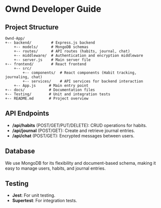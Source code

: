 # Ownd Developer Guide

## Project Structure
```
Ownd-App/
+-- backend/         # Express.js backend
    +-- models/      # MongoDB schemas
    +-- routes/      # API routes (habits, journal, chat)
    +-- middleware/  # Authentication and encryption middleware
    +-- server.js    # Main server file
+-- frontend/        # React frontend
    +-- src/
        +-- components/  # React components (Habit tracking, journaling, chat)
        +-- services/    # API services for backend interaction
    +-- App.js      # Main entry point
+-- docs/           # Documentation files
+-- Testing/        # Unit and integration tests
+-- README.md       # Project overview
```

## API Endpoints
- **/api/habits** (POST/GET/PUT/DELETE): CRUD operations for habits.
- **/api/journal** (POST/GET): Create and retrieve journal entries.
- **/api/chat** (POST/GET): Encrypted messages between users.

## Database
We use MongoDB for its flexibility and document-based schema, making it easy to manage users, habits, and journal entries.

## Testing
- **Jest**: For unit testing.
- **Supertest**: For integration tests.
